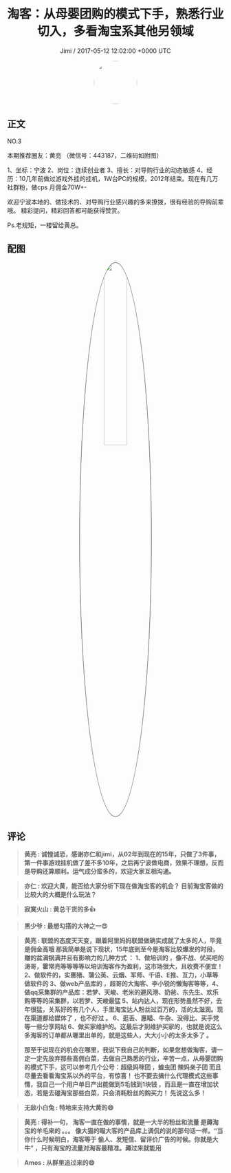 <h1 align="center">淘客：从母婴团购的模式下手，熟悉行业切入，多看淘宝系其他另领域</h1>
<p align="center">
    <a>Jimi / 2017-05-12 12:02:00 &#43;0000 UTC</a>
</p>

<div align="center">
    <img src="https://images.zsxq.com/FiWv5yIogjugrkjGNdMOpLbJJQQg?e=1590940799&amp;token=kIxbL07-8jAj8w1n4s9zv64FuZZNEATmlU_Vm6zD:3hf7dVV6u5P9ulK0iGgaBqJE7yo=" width="100" height="100" style="border:1px solid;border-radius:50%; color:#ffffff"/>
</div>

## 正文

<div>
 NO.3

本期推荐圈友：黄亮
（微信号：443187，二维码如附图）

1、坐标：宁波
2、岗位：连续创业者
3、擅长：对导购行业的动态敏感
4、经历：10几年前做过游戏外挂的挂机，1W台PC的规模，2012年结束。现在有几万社群粉，做cps 月佣金70W&#43;-

欢迎宁波本地的、做技术的、对导购行业感兴趣的多来撩拨，很有经验的导购前辈哦。
精彩提问，精彩回答都可能获得赞赏。

Ps.老规矩，一楼留给黄总。
</div>

## 配图
<div class="image" align="center">

<img src="https://images.zsxq.com/FmJoFpmc6g7aBQVJrm9NExxaLih5?e=1590940799&amp;token=kIxbL07-8jAj8w1n4s9zv64FuZZNEATmlU_Vm6zD:4RnaAj7fgXjzmv7Ow482B0Stlbo=" width="33%" height="33%" style="border:1px solid;border-radius:50%; color:#3c3f41"/>

</div>

## 评论

<div align="left">
<div>

<blockquote >
<span> <strong>黄亮 : 诚惶诚恐，感谢亦仁和jimi，从02年到现在的15年，只做了3件事，第一件事游戏挂机做了差不多10年，之后再宁波做电商，效果不理想，反而是导购还算顺利。运气成分蛮多的，欢迎大家互相沟通。 </strong></span>
</blockquote>

<blockquote >
<span> <strong>亦仁 : 欢迎大黄，能否给大家分析下现在做淘宝客的机会？ 目前淘宝客做的比较大的大概是什么玩法？ </strong></span>
</blockquote>

<blockquote >
<span> <strong>寂寞火山 : 黄总干货的多👍 </strong></span>
</blockquote>

<blockquote >
<span> <strong>黑少爷 : 最想勾搭的大神之一😍 </strong></span>
</blockquote>

<blockquote >
<span> <strong>黄亮 : 联盟的态度天天变，跟着阿里妈妈联盟做确实成就了太多的人，毕竟是佣金高哦
那我简单是说下现状，15年底到至今是淘客比较爆发的时段，赚的盆满锅满并且有影响力的几种方式 ： 
1、做培训的 ，像不战、优买吧的涛哥，霍常亮等等等等以培训淘客作为盈利，这市场很大，且收费不便宜！ 
2、做软件的，实惠猪、蒲公英、云烟、军师、千语、E推、互力，小草等做软件的  
3、做web产品库的 ，超哥的大淘客、李小锐的懒淘客等等，4、做qq采集群的产品库：若梦、天峻、老米的避风港、奶爸、东先生、欢乐购等等的采集群，以若梦、天峻最猛
5、站内达人，现在形势虽然不好，去年很猛，关系好的有几个人，手里淘宝达人粉丝过百万的，活的太滋润。现在渠道都给媒体了 ，也不好过 。
6、逛丢、惠瞄、牛杂、没得比、买手党等一些分享网站
6、做买家维护的。这最后才到维护买家的，也就是说这么多淘客的订单都从哪里出单的，就是这些人，大大小小的太多太多了 。

那至于说现在的机会在哪里，我说下我自己的判断，如果您想做淘客，请一定一定先放弃那些高佣白菜，去做自己熟悉的行业，辛苦一点，从母婴团购的模式下手，这可以参考几个公号：超级妈咪团   ，蝗虫团    辣妈亲子团
而且尽量去看看淘宝系以外的平台，有惊喜！
也不要去搞什么代理模式这些事情，我自己一个用户单日产出能做到5毛钱到1块钱 ，而且是一直在增加状态，若是去碰淘宝那些白菜，只会消耗粉丝的购买力！
先说这么多！ </strong></span>
</blockquote>

<blockquote >
<span> <strong>无敌小白兔 : 特地来支持大黄的😄 </strong></span>
</blockquote>

<blockquote >
<span> <strong>黄亮 : 得补一句， 淘客一直在做的事情，就是一大半的粉丝和流量 是薅淘宝的羊毛来的  。。。 像大猫的瞄大客的产品库上调侃的说的那句话一样。“当你什么时候明白，淘客等于 偷人、发短信、留评价广告的时候。你就是大牛”   ，只有淘宝的流量对淘客最精准。薅过来就能用 </strong></span>
</blockquote>

<blockquote >
<span> <strong>Amos : 从群里追过来的😄 </strong></span>
</blockquote>

</div>
</div>